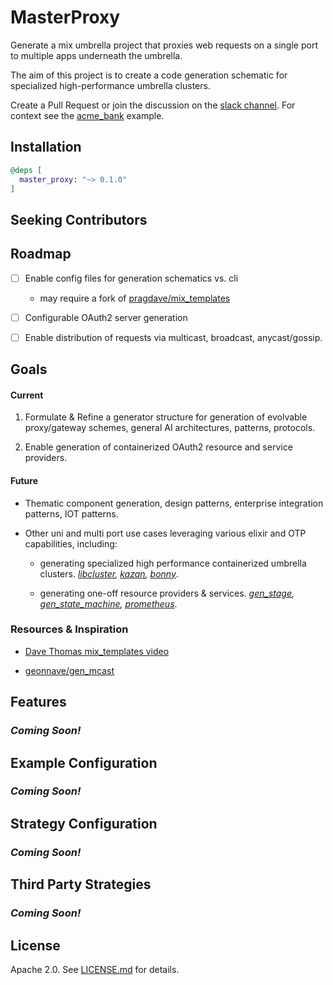 # MasterProxy

Generate a mix umbrella project that proxies web requests on a single port to multiple apps underneath the umbrella.

The aim of this project is to create a code generation schematic for specialized high-performance umbrella clusters.

Create a Pull Request or join the discussion on the [slack channel](https://join.slack.com/t/masterproxy/shared_invite/enQtNTQxNDYxMjM1MTI3LTM1Y2U3OTZkZTI5ZTlhZThiMjJhYTVjYTdiM2QzMTIzZjYyZjY5MDQ0NzU3MWI0OTVjZDc0NjMwNmE4NDcxNGQ). For context see the [acme_bank](https://github.com/wojtekmach/acme_bank) example.

## Installation

```elixir
@deps [
  master_proxy: "~> 0.1.0"
]
```

## Seeking Contributors

## Roadmap
- [ ] Enable config files for generation schematics vs. cli
  - may require a fork of [pragdave/mix_templates](https://github.com/pragdave/mix_templates)


- [ ] Configurable OAuth2 server generation

- [ ] Enable distribution of requests via multicast, broadcast, anycast/gossip.

## Goals

#### Current
1. Formulate & Refine a generator structure for generation of evolvable proxy/gateway schemes, general AI architectures, patterns, protocols.

2. Enable generation of containerized OAuth2 resource and service providers.

#### Future
- Thematic component generation,  design patterns, enterprise integration patterns, IOT patterns.

- Other uni and multi port use cases leveraging various elixir and OTP capabilities, including:

  - generating specialized high performance containerized umbrella clusters. *[libcluster](https://github.com/bitwalker/libcluster), [kazan](https://github.com/obmarg/kazan), [bonny](https://github.com/coryodaniel/bonny)*.

  - generating one-off resource providers & services.  *[gen_stage](https://github.com/elixir-lang/gen_stage), [gen_state_machine](https://github.com/ericentin/gen_state_machine), [prometheus](https://github.com/deadtrickster/prometheus.erl)*.

### Resources & Inspiration
- [Dave Thomas mix_templates video](https://pragdave.me/blog/2017/04/18/elixir-project-generator.html)

- [geonnave/gen_mcast](https://github.com/geonnave/gen_mcast)


## Features

### _Coming Soon!_

## Example Configuration

### _Coming Soon!_

## Strategy Configuration

### _Coming Soon!_

## Third Party Strategies

### _Coming Soon!_

## License

Apache 2.0. See [LICENSE.md](LICENSE.md) for details.
